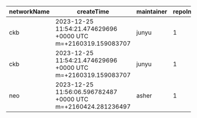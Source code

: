 | networkName | createTime                                                   | maintainer | repoIndex | repoURL                                      | branchName | commitId1URL                                                                                 | commitId2URL                                                                                 | keyfile                  | simpleCompareURL                                                                                                 | originCompareURL                                                                                                                         |
| ----------- | ------------------------------------------------------------ | ---------- | --------- | -------------------------------------------- | ---------- | -------------------------------------------------------------------------------------------- | -------------------------------------------------------------------------------------------- | ------------------------ | ---------------------------------------------------------------------------------------------------------------- | ---------------------------------------------------------------------------------------------------------------------------------------- |
| ckb         | 2023-12-25 11:54:21.474629696 +0000 UTC m=+2160319.159083707 | junyu      | 1         | [link](https://github.com/nervosnetwork/ckb) | develop    | [link](https://github.com/nervosnetwork/ckb/commit/7a3e0b7099f05daf835afb0cbb8eb986bc0edad2) | [link](https://github.com/nervosnetwork/ckb/commit/5c3e0bb916db4f8ac302bf62def47247af584c07) | ./rpc/src/module         | [link](https://github.com/yushion-safulet/weekly-update/compare/ckb_develop_1_7a3e0b70...ckb_develop_1_5c3e0bb9) | [link](https://github.com/nervosnetwork/ckb/compare/7a3e0b7099f05daf835afb0cbb8eb986bc0edad2...5c3e0bb916db4f8ac302bf62def47247af584c07) |
| ckb         | 2023-12-25 11:54:21.474629696 +0000 UTC m=+2160319.159083707 | junyu      | 1         | [link](https://github.com/nervosnetwork/ckb) | develop    | [link](https://github.com/nervosnetwork/ckb/commit/7a3e0b7099f05daf835afb0cbb8eb986bc0edad2) | [link](https://github.com/nervosnetwork/ckb/commit/5c3e0bb916db4f8ac302bf62def47247af584c07) | ./util/jsonrpc-types/src | [link](https://github.com/yushion-safulet/weekly-update/compare/ckb_develop_1_7a3e0b70...ckb_develop_1_5c3e0bb9) | [link](https://github.com/nervosnetwork/ckb/compare/7a3e0b7099f05daf835afb0cbb8eb986bc0edad2...5c3e0bb916db4f8ac302bf62def47247af584c07) |
| neo         | 2023-12-25 11:56:06.596782487 +0000 UTC m=+2160424.281236497 | asher      | 1         | [link](https://github.com/neo-project/neo)   | master     | [link](https://github.com/neo-project/neo/commit/30ac705e518524897dfe6932b3089901587879ab)   | [link](https://github.com/neo-project/neo/commit/c78ac5adbd790b1fc60d3ea9abc87cf3eee74a6e)   | ./src/Neo.VM             | [link](https://github.com/yushion-safulet/weekly-update/compare/neo_master_1_30ac705e...neo_master_1_c78ac5ad)   | [link](https://github.com/neo-project/neo/compare/30ac705e518524897dfe6932b3089901587879ab...c78ac5adbd790b1fc60d3ea9abc87cf3eee74a6e)   |


